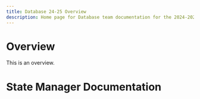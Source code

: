 ```yaml
---
title: Database 24-25 Overview
description: Home page for Database team documentation for the 2024-2025 year.
---
```


# Overview
This is an overview.

# State Manager Documentation

